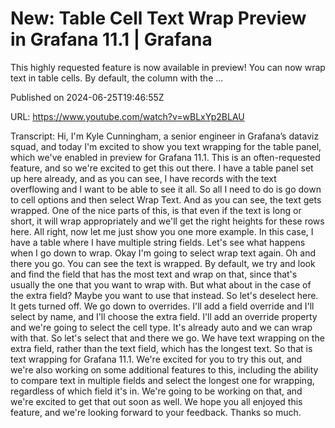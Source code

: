 # New: Table Cell Text Wrap Preview in Grafana 11.1 | Grafana

This highly requested feature is now available in preview! You can now wrap text in table cells. By default, the column with the ...

Published on 2024-06-25T19:46:55Z

URL: https://www.youtube.com/watch?v=wBLxYp2BLAU

Transcript: Hi, I'm Kyle Cunningham, a senior engineer
in Grafana’s dataviz squad, and today I'm excited to show you text wrapping for the table panel,
which we've enabled in preview for Grafana 11.1. This is an often-requested feature, and
so we're excited to get this out there. I have a table panel set up here
already, and as you can see, I have records with the text overflowing
and I want to be able to see it all. So all I need to do is go down
to cell options and then select Wrap Text. And as you can see,
the text gets wrapped. One of the nice parts of this,
is that even if the text is long or short, it will wrap appropriately and we'll get
the right heights for these rows here. All right, now let me just
show you one more example. In this case, I have a table
where I have multiple string fields. Let's see what happens
when I go down to wrap. Okay I'm going to
select wrap text again. Oh and there you go.
You can see the text is wrapped. By default, we try and look
and find the field that has the most text and wrap on that, since that's usually
the one that you want to wrap with. But what about in the case of the extra field?
Maybe you want to use that instead. So let's deselect here. It gets turned
off. We go down to overrides. I'll add a field override and I'll select
by name, and I'll choose the extra field. I'll add an override property and
we're going to select the cell type. It's already auto and we can wrap with that.
So let's select that and there we go. We have text wrapping on the extra field,
rather than the text field, which has the longest text. So that is text wrapping
for Grafana 11.1. We're excited for you to try this out, and we're
also working on some additional features to this, including the ability
to compare text in multiple fields and select the longest one for wrapping, 
regardless of which field it's in. We're going to be working on that,
and we're excited to get that out soon as well. We hope you all enjoyed this feature, and
we're looking forward to your feedback. Thanks so much.

